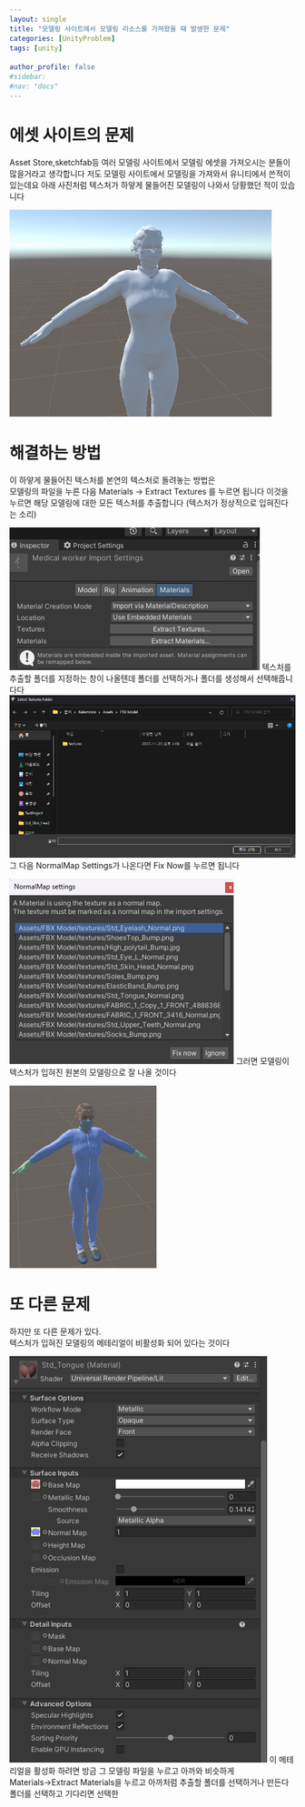 ```yaml
---
layout: single
title: "모델링 사이트에서 모델링 리소스를 가져왔을 때 발생한 문제"
categories: [UnityProblem]
tags: [unity]

author_profile: false
#sidebar:
#nav: "docs"
---
```

# 에셋 사이트의 문제

Asset Store,sketchfab등 여러 모델링 사이트에서 모델링 에셋을 가져오시는 분들이 많을거라고 생각합니다
저도 모델링 사이트에서 모델링을 가져와서 유니티에서 쓴적이 있는데요 
아래 사진처럼 텍스처가 하얗게 물들어진 모델링이 나와서 당황했던 적이 있습니다

![](images/2022-11-17-first/woman-1669197353470-5.png)

# 해결하는 방법

이 하얗게 물들어진 텍스처를 본연의 텍스처로 돌려놓는 방법은     
모델링의 파일을 누른 다음 Materials → Extract Textures 를 누르면 됩니다 이것을 누르면 해당 모델링에 
대한 모든 텍스처를 추출합니다 (텍스처가 정상적으로 입혀진다는 소리)

![](/images/2022-11-17-first/스크린샷_20221123_041202.png)
텍스처를 추출할 폴더를 지정하는 창이 나올텐데 폴더를 선택하거나 폴더를 생성해서 선택해줍니다다
![](/images/2022-11-17-first/폴더.png)
그 다음 NormalMap Settings가 나온다면 Fix Now를 누르면 됩니다

![](/images/2022-11-17-first/스크린샷_20221123_041741.png)
그러면 모델링이 텍스처가 입혀진 원본의 모델링으로 잘 나올 것이다

![](/images/2022-11-17-first/스크린샷_20221123_042114.png)
# 또 다른 문제

하지만 또 다른 문제가 있다.      
텍스처가 입혀진 모델링의 메테리얼이 비활성화 되어 있다는 것이다

![](/images/2022-11-17-first/스크린샷_20221123_055645.png)
이 메테리얼을 활성화 하려면 방금 그 모델링 파일을 누르고 아까와 비슷하게 Materials→Extract Materials을 누르고 아까처럼 추출할 폴더를 선택하거나 만든다 폴더를 선택하고 기다리면 선택한

